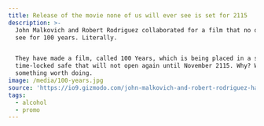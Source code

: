 ```yaml
---
title: Release of the movie none of us will ever see is set for 2115
description: >-
  John Malkovich and Robert Rodriguez collaborated for a film that no one will
  see for 100 years. Literally.


  They have made a film, called 100 Years, which is being placed in a special
  time-locked safe that will not open again until November 2115. Why? Well, because it’s promotion for Louis XIII Cognac, an ultra-luxury liquor that is aged 100 years. Bottles currently on shelves were made hundred years ago so they decided a piece of art that speaks to their commitment to quality was
  something worth doing.
image: /media/100-years.jpg
source: 'https://io9.gizmodo.com/john-malkovich-and-robert-rodriguez-have-made-a-movie-n-1743390289'
tags:
  - alcohol
  - promo
---
```


